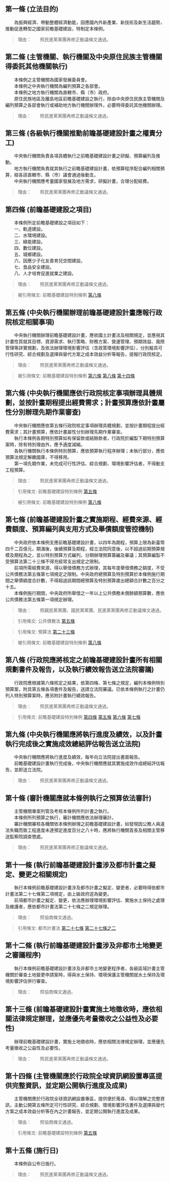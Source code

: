 第一條 (立法目的)
-----------------
　　為振興經濟、帶動整體經濟動能，因應國內外新產業、新技術及新生活趨勢，推動促進轉型之國家前瞻基礎建設，特制定本條例。  
> 理由：　　照民進黨黨團再修正動議條文通過。



第二條 (主管機關、執行機關及中央原住民族主管機關得委託其他機關執行)
-------------------------------------------------------------------
　　本條例之主管機關為國家發展委員會。  
　　本條例之中央執行機關為編列預算之各部會。  
　　本條例之地方執行機關為直轄市、縣（市）政府。  
　　原住民族地區及離島地區前瞻基礎建設之執行，除由中央原住民族主管機關及編列預算之各部會執行或補助地方執行機關辦理外，必要時得委託其他機關辦理。  
> 理由：　　照民進黨黨團再修正動議條文通過。



第三條 (各級執行機關推動前瞻基礎建設計畫之權責分工)
---------------------------------------------------
　　中央執行機關負責各項具體執行之前瞻基礎建設計畫之研擬、預算編列及推動。  
　　地方執行機關負責就其執行之前瞻基礎建設計畫，依預算程序配合編列相關預算，經各該直轄市、縣（市）議會通過後動支。  
　　中央執行機關應考量國家發展及地方需求，研擬計畫，合理分配經費。  
> 理由：　　照民進黨黨團再修正動議條文通過。



第四條 (前瞻基礎建設之項目)
---------------------------
　　本條例所定前瞻基礎建設之項目如下：  
　　一、軌道建設。  
　　二、水環境建設。  
　　三、綠能建設。  
　　四、數位建設。  
　　五、城鄉建設。  
　　六、因應少子化友善育兒空間建設。  
　　七、食品安全建設。  
　　八、人才培育促進就業之建設。  
> 理由：　　照民進黨黨團再修正動議條文通過。

> 被引用條文: 前瞻基礎建設特別條例 [第八條](../../交通建設/工程管理/前瞻基礎建設特別條例.md#第八條-行政院應將核定之前瞻基礎建設計畫所有相關規劃書件及報告，以及執行績效報告送立法院審議)



第五條 (中央執行機關辦理前瞻基礎建設計畫應報行政院核定相關事項)
---------------------------------------------------------------
　　中央執行機關辦理前瞻基礎建設計畫，應依國土計畫法及相關規定，並應視其計畫性質就其目標、資源需求、執行策略、財務方案、營運管理、預期效益、風險管理等詳實規劃，及依法辦理環境影響評估（含政策環境影響評估），分別擬具可行性研究、綜合規劃及選擇與替代方案之成本效益分析等報告，提報行政院核定。  
> 理由：　　照民進黨黨團再修正動議條文通過。

> 被引用條文: 前瞻基礎建設特別條例 [第六條](../../交通建設/工程管理/前瞻基礎建設特別條例.md#第六條-中央執行機關應依行政院核定事項辦理具體規劃，並按計畫期程提出經費需求；計畫預算應依計畫屬性分別辦理先期作業審查) [第八條](../../交通建設/工程管理/前瞻基礎建設特別條例.md#第八條-行政院應將核定之前瞻基礎建設計畫所有相關規劃書件及報告，以及執行績效報告送立法院審議) [第十四條](../../交通建設/工程管理/前瞻基礎建設特別條例.md#第十四條-主管機關應於行政院全球資訊網設置專區提供完整資訊，並定期公開執行進度及成果)



第六條 (中央執行機關應依行政院核定事項辦理具體規劃，並按計畫期程提出經費需求；計畫預算應依計畫屬性分別辦理先期作業審查)
-----------------------------------------------------------------------------------------------------------------------
　　中央執行機關應依第五條行政院核定事項辦理具體規劃，並按計畫期程提出經費需求；其計畫預算，應依計畫屬性分別辦理先期作業審查。  
　　執行本條例各期特別預算如有保留款或結餘款者，行政院於編製下期特別預算案時，除有特別理由外，應予適度減縮。  
　　各執行機關執行本條例特別預算，應依預算執行程序辦理；未執行部分，應依預算法規定解繳國庫，不得移用。  
　　第一項先期作業，未完成可行性評估、綜合規劃、環境影響評估者，不得動支工程預算。  
> 理由：　　照民進黨黨團再修正動議條文通過。

> 引用條文: 前瞻基礎建設特別條例 [第五條](../../交通建設/工程管理/前瞻基礎建設特別條例.md#第五條-中央執行機關辦理前瞻基礎建設計畫應報行政院核定相關事項)

> 被引用條文: 前瞻基礎建設特別條例 [第八條](../../交通建設/工程管理/前瞻基礎建設特別條例.md#第八條-行政院應將核定之前瞻基礎建設計畫所有相關規劃書件及報告，以及執行績效報告送立法院審議)



第七條 (前瞻基礎建設計畫之實施期程、經費來源、經費額度、預算編列與支用方式及舉債額度管控機制)
---------------------------------------------------------------------------------------------
　　中央政府依本條例支應前瞻基礎建設計畫，以四年為期程，預算上限為新臺幣四千二百億元，期滿後，後續預算及期程，經立法院同意後，以不超過前期預算規模及期程為之，並以特別預算方式編列，分期辦理預算籌編及審議；其預算編製不受預算法第二十三條不得充經常支出規定之限制。  
　　前項所需經費來源，得以舉借債務方式辦理，其每年度舉借債務之額度，不受公共債務法第五條第七項規定之限制。中央政府總預算及特別預算於本條例施行期間之舉債額度合計數，不得超過該期間總預算及特別預算歲出總額合計數之百分之十五。  
　　本條例施行期間，中央政府所舉借之一年以上公共債務未償餘額預算數，應依公共債務法第五條第一項規定辦理。  
> 理由：　　照親民黨黨團、國民黨黨團、民進黨黨團再修正動議條文通過。

> 引用條文: 公共債務法 [第五條](../../財政金融/國庫/公共債務法.md#第五條-特種基金預算之公共債務未償餘額預算數之規定)

> 引用條文: 預算法 [第二十三條](../../主計/預算/預算法.md#第二十三條-收支平衡原則)

> 被引用條文: 前瞻基礎建設特別條例 [第八條](../../交通建設/工程管理/前瞻基礎建設特別條例.md#第八條-行政院應將核定之前瞻基礎建設計畫所有相關規劃書件及報告，以及執行績效報告送立法院審議)



第八條 (行政院應將核定之前瞻基礎建設計畫所有相關規劃書件及報告，以及執行績效報告送立法院審議)
---------------------------------------------------------------------------------------------
　　行政院應根據第六條核定之結果，依第四條、第七條之規定，編列本條例特別預算案，附具第五條各項書件及報告，送請立法院審議。已依本條例執行之計畫仍列入特別預算案時，應另附計畫執行績效報告。  
> 理由：　　照民進黨黨團再修正動議條文通過。

> 引用條文: 前瞻基礎建設特別條例 [第四條](../../交通建設/工程管理/前瞻基礎建設特別條例.md#第四條-前瞻基礎建設之項目) [第五條](../../交通建設/工程管理/前瞻基礎建設特別條例.md#第五條-中央執行機關辦理前瞻基礎建設計畫應報行政院核定相關事項) [第六條](../../交通建設/工程管理/前瞻基礎建設特別條例.md#第六條-中央執行機關應依行政院核定事項辦理具體規劃，並按計畫期程提出經費需求；計畫預算應依計畫屬性分別辦理先期作業審查) [第七條](../../交通建設/工程管理/前瞻基礎建設特別條例.md#第七條-前瞻基礎建設計畫之實施期程、經費來源、經費額度、預算編列與支用方式及舉債額度管控機制)



第九條 (中央執行機關應將執行進度及績效，以及計畫執行完成後之實施成效總結評估報告送立法院)
-----------------------------------------------------------------------------------------
　　中央執行機關應將執行進度及績效，每年向立法院提出書面報告。  
　　前瞻基礎建設計畫執行完成後，中央執行機關應就其實施成效作成總結評估報告，並即送立法院。  
> 理由：　　照民進黨黨團再修正動議條文通過。



第十條 (審計機關應就本條例執行之預算依法審計)
---------------------------------------------
　　主管機關專案列管及考核本條例所列計畫之執行。  
　　本條例所列預算之執行，審計機關應依法辦理審計。  
　　審計機關審核各機關依本條例辦理之前瞻基礎建設計畫，如發現因公務人員違法失職而致工程進度未達預定進度百分之八十時，應將執行機關首長及相關主管移送監察院調查懲處。  
> 理由：　　照民進黨黨團再修正動議條文通過。



第十一條 (執行前瞻基礎建設計畫涉及都市計畫之擬定、變更之相關規定)
-----------------------------------------------------------------
　　執行本條例前瞻基礎建設計畫涉及都市計畫之擬定、變更者，必要時得依都市計畫法第二十七條第二項規定，由上級政府逕為變更。  
　　前項都市計畫之擬定、變更，依法應辦理環境影響評估、實施水土保持之處理及維護者，應依都市計畫法第二十七條之二規定辦理。  
> 理由：　　照協商條文通過。

> 引用條文: 都市計畫法 [第二十七條](../../交通建設/營建/都市計畫法.md#第二十七條-) [第二十七條之二](../../交通建設/營建/都市計畫法.md#第二十七條之二)



第十二條 (執行前瞻基礎建設計畫涉及非都市土地變更之審議程序)
-----------------------------------------------------------
　　執行本條例前瞻基礎建設計畫涉及非都市土地變更程序者，各級區域計畫主管機關於審查土地變更申請案時，得與水土保持、環境保護主管機關就水土保持及環境影響評估併行審查。  
> 理由：　　照協商條文通過。



第十三條 (前瞻基礎建設計畫實施土地徵收時，應依相關法律規定辦理，並應優先考量徵收之公益性及必要性)
-------------------------------------------------------------------------------------------------
　　辦理前瞻基礎建設計畫，實施土地徵收時，應依相關法律規定辦理，並應優先考量徵收之公益性及必要性。  
> 理由：　　照民進黨黨團再修正動議條文通過。



第十四條 (主管機關應於行政院全球資訊網設置專區提供完整資訊，並定期公開執行進度及成果)
-------------------------------------------------------------------------------------
　　主管機關應於行政院全球資訊網設置專區，提供便於蒐尋、得以理解之完整資訊，主動公開第五條所定可行性研究、綜合規劃、環境影響評估書件及選擇與替代方案之成本效益分析等在內之計畫報告，並定期公開執行進度及成果。  
> 理由：　　照協商條文通過。

> 引用條文: 前瞻基礎建設特別條例 [第五條](../../交通建設/工程管理/前瞻基礎建設特別條例.md#第五條-中央執行機關辦理前瞻基礎建設計畫應報行政院核定相關事項)



第十五條 (施行日)
-----------------
　　本條例自公布日施行。  
> 理由：　　照民進黨黨團再修正動議條文通過。